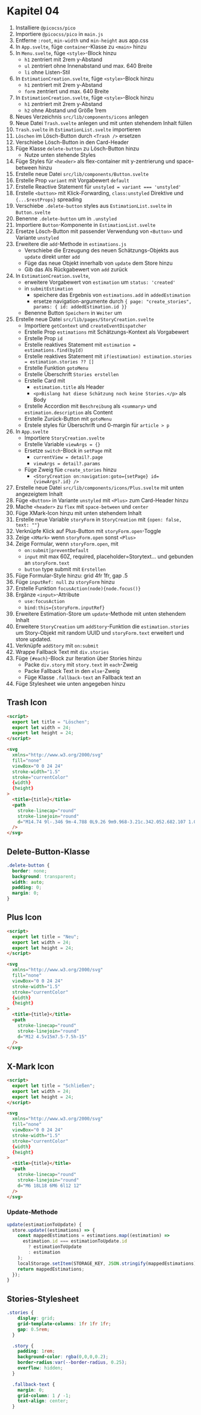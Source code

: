 # Kapitel 04

1. Installiere `@picocss/pico`
2. Importiere `@picocss/pico` in `main.js`
3. Entferne `:root`, `min-width` und `min-height` aus app.css
4. In `App.svelte`, füge `container`-Klasse zu `<main>` hinzu
5. In `Menu.svelte`, füge `<style>`-Block hinzu
   - `h1` zentriert mit 2rem y-Abstand
   - `ul` zentriert ohne Innenabstand und max. 640 Breite
   - `li` ohne Listen-Stil
6. In `EstimationCreation.svelte`, füge `<style>`-Block hinzu
   - `h1` zentriert mit 2rem y-Abstand
   - `form` zentriert und max. 640 Breite
7. In `EstimationCreation.svelte`, füge `<style>`-Block hinzu
   - `h1` zentriert mit 2rem y-Abstand
   - `h2` ohne Abstand und Größe 1rem
8. Neues Verzeichnis `src/lib/components/icons` anlegen
9. Neue Datei `Trash.svelte` anlegen und mit unten stehendem Inhalt füllen
10. `Trash.svelte` in `EstimationList.svelte` importieren
11. `Löschen` im Lösch-Button durch `<Trash />` ersetzen
12. Verschiebe Lösch-Button in den Card-Header
13. Füge Klasse `delete-button` zu Lösch-Button hinzu
    - Nutze unten stehende Styles
14. Füge Styles für `<header>` als flex-container mit y-zentrierung und space-between hinzu
15. Erstelle neue Datei `src/lib/components/Button.svelte`
16. Erstelle Prop `variant` mit Vorgabewert `default`
17. Erstelle Reactive Statement für `unstyled = variant === 'unstyled'`
18. Erstelle `<button>` mit Klick-Forwarding, `class:unstyled` Direktive und `{...$restProps}` spreading
19. Verschiebe `.delete-button` styles aus `EstimationList.svelte` in `Button.svelte`
20. Benenne `.delete-button` um in `.unstyled`
21. Importiere `Button`-Komponente in `EstimationList.svelte`
22. Ersetze Lösch-Button mit passender Verwendung von `<Button>` und Variante `unstyled`
23. Erweitere die `add`-Methode in `estimations.js`
    - Verschiebe die Erzeugung des neuen Schätzungs-Objekts aus `update` direkt unter `add`
    - Füge das neue Objekt innerhalb von `update` dem Store hinzu
    - Gib das Als Rückgabewert von `add` zurück
24. In `EstimationCreation.svelte`, 
    - erweitere Vorgabewert von `estimation` um `status: 'created'`
    - in `submitEstimation` 
      - speichere das Ergebnis von `estimations.add` in `addedEstimation`
      - ersetze navigation-argumente durch `{ page: "create_stories", params: { id: addedEstimation.id }}`
    - Benenne Button `Speichern` in `Weiter` um
25. Erstelle neue Datei `src/lib/pages/StoryCreation.svelte`
    - Importiere `getContext` und `createEventDispatcher`
    - Erstelle Prop `estimations` mit Schätzungs-Kontext als Vorgabewert 
    - Erstelle Prop `id`
    - Erstelle reaktives Statement mit `estimation = estimations.find(byId)`
    - Erstelle reaktives Statement mit `if(estimation) estimation.stories = estimation.stories ?? []`
    - Erstelle Funktion `gotoMenu`
    - Erstelle Überschrift `Stories erstellen`
    - Erstelle Card mit 
      - `estimation.title` als Header
      - `<p>Bislang hat diese Schätzung noch keine Stories.</p>` als Body
    - Erstelle Accordion mit `Beschreibung` als `<summary>` und `estimation.description` als Content
    - Erstelle Zurück-Button mit `gotoMenu`
    - Erstele styles für Überschrift und 0-margin für `article > p`
26. In `App.svelte`
    - Importiere `StoryCreation.svelte`
    - Erstelle Variable `viewArgs = {}`
    - Ersetze `switch`-Block in `setPage` mit
      - `currentView = detail?.page`
      - `viewArgs = detail?.params`
    - Füge Zweig füe `create_stories` hinzu
      - `<StoryCreation on:navigation:goto={setPage} id={viewArgs?.id} />`
27. Erstelle neue Datei `src/lib/components/icons/Plus.svelte` mit unten angezeigtem Inhalt
28. Füge `<Button>` in Variante `unstyled` mit `<Plus>` zum Card-Header hinzu
29. Mache `<header>` zu `flex` mit `space-between` und `center` 
30. Füge XMark-Icon hinzu mit unten stehendem Inhalt
31. Erstelle neue Variable `storyForm` in `StoryCreation` mit `{open: false, text: ""}`
32. Verknüpfe Klick auf Plus-Button mit `storyForm.open`-Toggle
33. Zeige `<XMark>` wenn `storyForm.open` sonst `<Plus>`
34. Zeige Formular, wenn `storyForm.open`, mit
    - `on:submit|preventDefault`
    - `input` mit max 60Z, required, placeholder=Storytext... und gebunden an `storyForm.text`
    - `button` type submit mit `Erstellen`
35. Füge Formular-Style hinzu: grid 4fr 1fr, gap .5
36. Füge `inputRef: null` zu `storyForm` hinzu
37. Erstelle Funktion `focusAction(node){node.focus()}`
38. Ergänze `<input>`-Attribute
    - `use:focusAction`
    - `bind:this={storyForm.inputRef}`
39. Erweitere Estimation-Store um `update`-Methode mit unten stehendem Inhalt
40. Erweitere `StoryCreation` um `addStory`-Funktion die `estimation.stories` um Story-Objekt mit random UUID und `storyForm.text` erweitert und store updated.
41. Verknüpfe `addStory` mit `on:submit`
42. Wrappe Fallback Text mit `div.stories`
43. Füge `{#each}`-Block zur Iteration über Stories hinzu
    - Packe `div.story` mit `story.text` in `each`-Zweig
    - Packe Fallback Text in den `else`-Zweig
    - Füge Klasse `.fallback-text` an Fallback text an
44. Füge Stylesheet wie unten angegeben hinzu


## Trash Icon

```html
<script>
  export let title = "Löschen";
  export let width = 24;
  export let height = 24;
</script>

<svg
  xmlns="http://www.w3.org/2000/svg"
  fill="none"
  viewBox="0 0 24 24"
  stroke-width="1.5"
  stroke="currentColor"
  {width}
  {height}
>
  <title>{title}</title>
  <path
    stroke-linecap="round"
    stroke-linejoin="round"
    d="M14.74 9l-.346 9m-4.788 0L9.26 9m9.968-3.21c.342.052.682.107 1.022.166m-1.022-.165L18.16 19.673a2.25 2.25 0 01-2.244 2.077H8.084a2.25 2.25 0 01-2.244-2.077L4.772 5.79m14.456 0a48.108 48.108 0 00-3.478-.397m-12 .562c.34-.059.68-.114 1.022-.165m0 0a48.11 48.11 0 013.478-.397m7.5 0v-.916c0-1.18-.91-2.164-2.09-2.201a51.964 51.964 0 00-3.32 0c-1.18.037-2.09 1.022-2.09 2.201v.916m7.5 0a48.667 48.667 0 00-7.5 0"
  />
</svg>
```

## Delete-Button-Klasse

```css
.delete-button {
  border: none;
  background: transparent;
  width: auto;
  padding: 0;
  margin: 0;
}
```

## Plus Icon

```html
<script>
  export let title = "Neu";
  export let width = 24;
  export let height = 24;
</script>

<svg
  xmlns="http://www.w3.org/2000/svg"
  fill="none"
  viewBox="0 0 24 24"
  stroke-width="1.5"
  stroke="currentColor"
  {width}
  {height}
>
  <title>{title}</title>
  <path
    stroke-linecap="round"
    stroke-linejoin="round"
    d="M12 4.5v15m7.5-7.5h-15"
  />
</svg>
```

## X-Mark Icon

```html
<script>
  export let title = "Schließen";
  export let width = 24;
  export let height = 24;
</script>

<svg
  xmlns="http://www.w3.org/2000/svg"
  fill="none"
  viewBox="0 0 24 24"
  stroke-width="1.5"
  stroke="currentColor"
  {width}
  {height}
>
  <title>{title}</title>
  <path
    stroke-linecap="round"
    stroke-linejoin="round"
    d="M6 18L18 6M6 6l12 12"
  />
</svg>
```

### Update-Methode

```js
update(estimationToUpdate) {
  store.update((estimations) => {
    const mappedEstimations = estimations.map((estimation) =>
      estimation.id === estimationToUpdate.id
        ? estimationToUpdate
        : estimation
    );
    localStorage.setItem(STORAGE_KEY, JSON.stringify(mappedEstimations));
    return mappedEstimations;
  });
}
```

## Stories-Stylesheet

```css
.stories {
    display: grid;
    grid-template-columns: 1fr 1fr 1fr;
    gap: 0.5rem;
  }

  .story {
    padding: 1rem;
    background-color: rgba(0,0,0,0.2);
    border-radius:var(--border-radius, 0.25);
    overflow: hidden;
  }

  .fallback-text {
    margin: 0;
    grid-column: 1 / -1;
    text-align: center;
  }
```